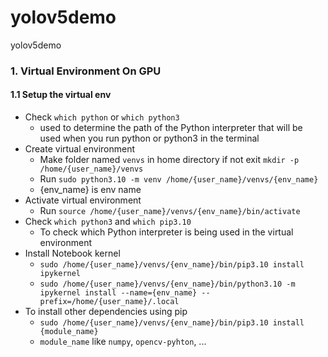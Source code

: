 # yolov5demo
yolov5demo
### 1. Virtual Environment On GPU
#### 1.1 Setup the virtual env
* Check `which python` or `which python3`
    * used to determine the path of the Python interpreter that will be used when you run python or python3 in the terminal
* Create virtual environment 
    * Make folder named `venvs` in home directory if not exit `mkdir -p /home/{user_name}/venvs`
    * Run `sudo python3.10 -m venv /home/{user_name}/venvs/{env_name}`
    * {env_name} is env name
* Activate virtual environment 
    * Run `source /home/{user_name}/venvs/{env_name}/bin/activate`
* Check `which python3` and `which pip3.10`
    * To check which Python interpreter is being used in the virtual environment
* Install Notebook kernel
    * `sudo /home/{user_name}/venvs/{env_name}/bin/pip3.10 install ipykernel`
    * `sudo /home/{user_name}/venvs/{env_name}/bin/python3.10 -m ipykernel install --name={env_name} --prefix=/home/{user_name}/.local`
* To install other dependencies using pip
    * `sudo /home/{user_name}/venvs/{env_name}/bin/pip3.10 install {module_name}`
    * `module_name` like `numpy`, `opencv-pyhton`, ...